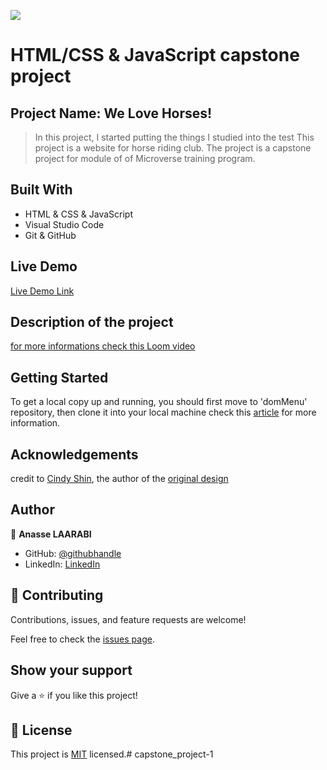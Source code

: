 ![](https://img.shields.io/badge/Microverse-blueviolet)

# HTML/CSS & JavaScript capstone project
## Project Name: We Love Horses!

>In this project, I started putting the things I studied into the test
>This project is a website for horse riding club. The project is a capstone project for module of of Microverse training program.



## Built With

- HTML & CSS & JavaScript
- Visual Studio Code
- Git & GitHub

## Live Demo

[Live Demo Link](https://a-laarabi.github.io/capstone_project-1/)

## Description of the project

[for more informations check this Loom video](https://www.loom.com/share/c9eb64f04fe444a082746d96b0c2c1e5)

## Getting Started

To get a local copy up and running, you should first move to 'domMenu' repository, then clone it into your local machine check this [article](https://docs.github.com/en/repositories/creating-and-managing-repositories/cloning-a-repository) for more information.

## Acknowledgements

credit to [Cindy Shin](https://www.behance.net/adagio07), the author of the [original design](https://www.behance.net/gallery/29845175/CC-Global-Summit-2015)

## Author

👤 **Anasse LAARABI**

- GitHub: [@githubhandle](https://github.com/a-laarabi)
- LinkedIn: [LinkedIn](https://www.linkedin.com/in/anasse-laarabi-96518616b/)


## 🤝 Contributing

Contributions, issues, and feature requests are welcome!

Feel free to check the [issues page](https://github.com/a-laarabi/Portfolio_Mobile-version/issues).

## Show your support

Give a ⭐️ if you like this project!

## 📝 License

This project is [MIT](./MIT.md) licensed.# capstone_project-1